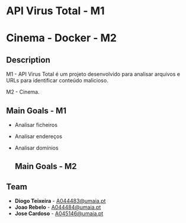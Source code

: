 # API Virus Total - M1
# Cinema - Docker - M2

## Description
M1 - API Virus Total é um projeto desenvolvido para analisar arquivos e URLs para identificar conteúdo malicioso.

M2 - Cinema.

## Main Goals - M1
- Analisar ficheiros
- Analisar endereços
- Analisar domínios

  ## Main Goals - M2



## Team
- **Diogo Teixeira** - A044483@umaia.pt
- **Joao Rebelo** - A044484@umaia.pt
- **Jose Cardoso** - A045146@umaia.pt
